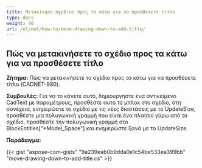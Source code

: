 ```yaml
---
title: Μετακίνηση σχεδίου προς τα κάτω για να προσθέσετε τίτλο
type: docs
weight: 40
url: /el/net/how-to/move-drawing-down-to-add-title/
---
```


## **Πώς να μετακινήσετε το σχέδιο προς τα κάτω για να προσθέσετε τίτλο**

**Ζήτημα:** Πώς να μετακινήσετε το σχέδιο προς τα κάτω για να προσθέσετε τίτλο (CADNET-980).

**Συμβουλές:** Για να το κάνετε αυτό, δημιουργήστε ένα αντικείμενο CadText με παραμέτρους, προσθέστε αυτό το μπλοκ στο σχέδιο, στη συνέχεια, ενημερώστε το σχέδιο με τις νέες διαστάσεις με το UpdateSize, προσθέστε μια πολυγωνική γραμμή που είναι ένα πλαίσιο γύρω από το σχέδιο, προσθέστε την πολυγωνική γραμμή στο BlockEntities["*Model_Space"] και ενημερώστε ξανά με το UpdateSize.

**Παράδειγμα:**

{{< gist "aspose-com-gists" "9a239eab0b9dda0e1c54be533ea399bb" "move-drawing-down-to-add-title.cs" >}}

